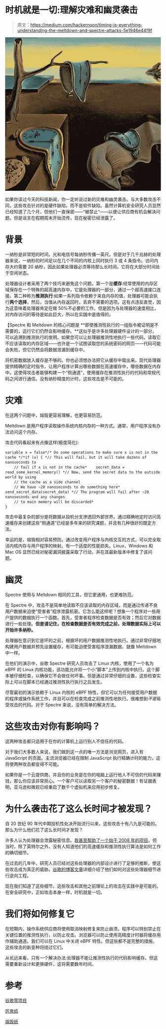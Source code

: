 # 时机就是一切:理解灾难和幽灵袭击

> 原文：<https://medium.com/hackernoon/timing-is-everything-understanding-the-meltdown-and-spectre-attacks-5e1946e44f9f>

![](img/a06d7ff86cf39606d1a81f49b8ea7e7c.png)

如果你读过今天的科技新闻，你一定听说过新的灾难和幽灵袭击。与大多数攻击不同，这些攻击针对的是硬件缺陷，而不是软件缺陷。虽然计算机安全研究人员显然已经知道了几个月，但他们一直保密——“被禁止”——以便让供应商有机会解决问题。但是谣言在假期周末开始流传，现在秘密已经泄露了。

# 背景

一纳秒是非常短的时间。光和电信号每纳秒传播一英尺。但是对于几千兆赫的处理器来说，一纳秒的时间足以在几个不同的内核上同时执行 3 或 4 条指令。访问内存大约需要 20 纳秒，因此如果处理器必须等待那么长时间，它将在大部分时间处于空闲状态。

处理器设计者采用了两个技巧来避免这个问题。第一个是**缓存**:经常使用的内存区域保存在一个特殊的超高速内存中，它是处理器的一部分，通过一个超高速接口连接。第二种称为**推测执行**:如果一系列指令依赖于来自内存的值，处理器可能会执行**两个选择**，然后，当值从内存返回时，丢弃不需要的选项。这有点违反直觉，因为这意味着处理器肯定在做 50%不必要的工作。但是因为与处理器的速度相比，对内存访问的等待是如此巨大，所以在实践中是值得的。

【Spectre 和 Meltdown 的核心问题是 **即使推测性执行的一组指令被证明是不需要的，运行它们仍然会影响缓存。**这似乎是许多处理器硬件设计的一部分，可以追溯到推测执行的发明。如果您可以让处理器推测性地执行一些代码，读取它不应该读取的内存区域——也许是一个试图读取您的系统密码的网页——代码可能会失败，但它仍然会将数据泄漏到缓存中。

将机密数据放入缓存是不够的。你也必须想办法把它从缓存中取出来。现代处理器提供精确的定时指令，让用户程序计算出哪些数据在高速缓存中，哪些数据在内存中。这使得攻击者能够构建一个“侧通道”，使用缓存在推测性执行的代码和常规代码之间进行通信。没有纳秒精度的计时，这些攻击是不可能的。

# 灾难

在这两个问题中，熔毁更容易理解，也更容易防范。

Meltdown 是用户程序读取操作系统内核内存的一种方式。通常，用户程序没有办法访问这个内存。

攻击代码看起来有点像这样(极度简化):

```
variable x = false*/* Do some operations to make sure x is not in the cache */*if (x) { *// This will fail, but it will take dozens of nanoseconds to 
    // fail if x is not in the cache*    secret_data = read_some_kernel_memory() *// Now, send the secret data to the outside world by using 
    // the cache as a side channel
    // We have ~20 nanoseconds to do something here* send_secret_data(secret_data) *// The program will fail after ~20 nanoseconds and any changes 
    // to main memory will be discarded*
}
```

攻击中最复杂的部分是将数据从投机分支渗透回外部世界。通过精确地定时访问高速缓存来创建这些“侧通道”已经是多年来的研究课题，并且有几种很好的既定方法。

幸运的是，熔毁相对容易预防。通过改变用户程序与内核交互的方式，可以完全取消内核内存与用户程序的映射。有一个适度的性能损失。Linux、Windows 和 Mac OS 显然已经对秘密漏洞披露采取了行动，并在其最新版本中修复了该问题。

# 幽灵

Spectre 使用与 Meltdown 相同的工具，但它更通用，也更难防范。

在 Spectre 中，攻击不是简单地读取不应该读取的内存区域，而是通过传递不良用户数据来迫使“受害者”程序泄露机密。它怎么能这样呢？想象一个程序对一些用户提供的数据执行一个函数。首先，受害者程序检查数据是否有效；然后它对数据进行一些处理。**但是请记住，在检查数据是否有效完成之前，处理数据实际上可以开始许多纳秒。**

处理器在意识到它是坏的之前，根据坏的用户数据推测性地执行。通过非常仔细地构建用户数据并预先设置缓存，有可能迫使受害程序泄漏数据，就像 Meltdown 中一样。

在他们的演示中，谷歌 Spectre 研究人员攻击了 Linux 内核，使用了一个名为 eBPF 的 Linux 内核功能，该功能允许将一个小“脚本”上传到内核中执行。这个脚本被仔细检查，以确保它不会做任何坏事。但是通过非常仔细的设置，这些检查实际上可以在脚本已经通过推测性执行执行之后发生。

尽管最初的演示依赖于 Linux 内核的 eBPF 特性，但它可以为任何接受用户数据的程序或操作系统工作，并且可以在检查完成之前推测性地执行。很难想到*不是*易受攻击的代码。对于 Spectre 来说，没有简单的解决方法。

# 这些攻击对你有影响吗？

这两种攻击都只适用于在你的计算机上运行别人不信任的代码。

对于我们大多数人来说，我们做到这一点的唯一方法是浏览网页，进入有 JavaScript 的页面。主流浏览器已经在限制 JavaScript 执行精确计时的能力，这将使两种攻击都变得不可能。

如果你是一个云提供商，并且你的业务是在你的电脑上运行他人不可信的代码来赚钱，那么你应该非常担心。一个客户可以读取另一个客户的秘密数据！有证据表明，亚马逊和微软已经重启了数千个虚拟机来应用初步修复。

# 为什么袭击花了这么长时间才被发现？

自 20 世纪 90 年代中期投机性处决开始流行以来，这些攻击十有八九是可能的。那么为什么他们花了这么长时间才发现？

许多人认为处理器会泄露秘密信息。[我甚至帮助了一个始于 2008 年的项目](https://dl.acm.org/citation.cfm?id=2556322)。但当时，除了英特尔之外，没有人知道他们的高速缓存和推测性执行算法是如何工作的确切细节。

在过去的几年中，研究人员已经对这些处理器的内部设计进行了足够的推断，使这些攻击成为真正的威胁。[谷歌的博客文章](https://googleprojectzero.blogspot.com/2018/01/reading-privileged-memory-with-side.html)详细介绍了他们如何对这些处理器细节进行逆向工程。

现在我们知道了这些细节，这些攻击和其他之前理论上的攻击在实践中是可能的。在安全研究中，正如攻击本身一样，时机就是一切。

# 我们将如何修复它

在短期内，操作系统供应商将使用取消映射修复来防止崩溃。程序可以特别禁止在关键位置的推测性执行，以防止攻击。浏览器可以防止使用高精度计时器将缓存用作辅助通道。我们可以在 Linux 中关闭 eBPF 特性。但这些都不是完整的措施，这些攻击的新变种将绕过它们。

从长远来看，只有一个解决办法:处理器不能让推测性执行的代码影响缓存。但这需要重新设计和更换硬件，这将需要数年时间。

# 参考

[谷歌零项目](https://googleprojectzero.blogspot.com/2018/01/reading-privileged-memory-with-side.html)

[厉鬼纸](https://spectreattack.com/spectre.pdf)

[熔毁纸](https://meltdownattack.com/meltdown.pdf)